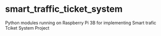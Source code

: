 # smart_traffic_ticket_system
 Python modules running on Raspberry Pi 3B for implementing Smart trafic Tciket System Project
